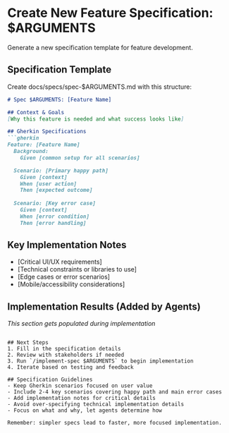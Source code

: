 # Create New Feature Specification: $ARGUMENTS

Generate a new specification template for feature development.

## Specification Template
Create docs/specs/spec-$ARGUMENTS.md with this structure:

```markdown
# Spec $ARGUMENTS: [Feature Name]

## Context & Goals
[Why this feature is needed and what success looks like]

## Gherkin Specifications
```gherkin
Feature: [Feature Name]
  Background:
    Given [common setup for all scenarios]

  Scenario: [Primary happy path]
    Given [context]
    When [user action]
    Then [expected outcome]
    
  Scenario: [Key error case]
    Given [context]
    When [error condition]  
    Then [error handling]
```

## Key Implementation Notes
- [Critical UI/UX requirements]
- [Technical constraints or libraries to use]
- [Edge cases or error scenarios]
- [Mobile/accessibility considerations]

## Implementation Results (Added by Agents)
_This section gets populated during implementation_
```

## Next Steps
1. Fill in the specification details
2. Review with stakeholders if needed
3. Run `/implement-spec $ARGUMENTS` to begin implementation
4. Iterate based on testing and feedback

## Specification Guidelines
- Keep Gherkin scenarios focused on user value
- Include 2-4 key scenarios covering happy path and main error cases
- Add implementation notes for critical details
- Avoid over-specifying technical implementation details
- Focus on what and why, let agents determine how

Remember: simpler specs lead to faster, more focused implementation.